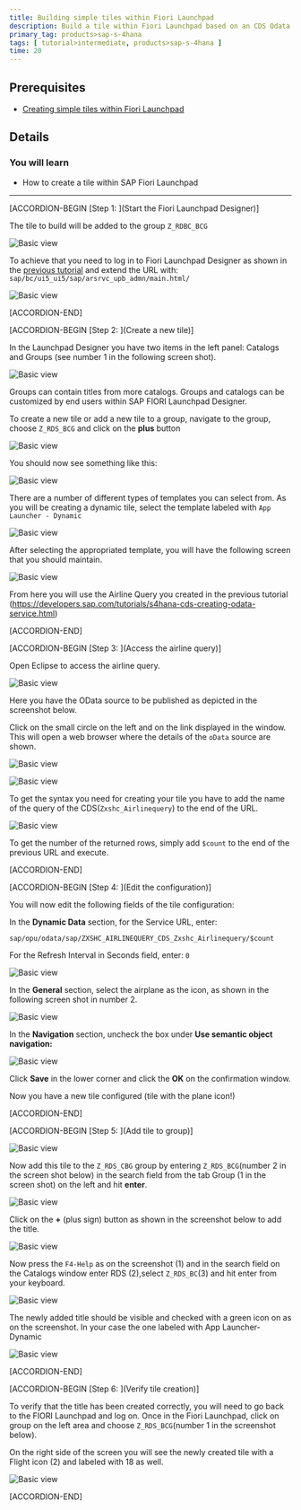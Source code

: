 ```yaml
---
title: Building simple tiles within Fiori Launchpad
description: Build a tile within Fiori Launchpad based on an CDS Odata Service
primary_tag: products>sap-s-4hana
tags: [ tutorial>intermediate, products>sap-s-4hana ]
time: 20
---
```

## Prerequisites  
 - [Creating simple tiles within Fiori Launchpad](https://developers.sap.com/tutorials/s4hana-cds-launchpad-designer-fiori-role.html)

## Details
### You will learn  
  - How to create a tile within SAP Fiori Launchpad

---

[ACCORDION-BEGIN [Step 1: ](Start the Fiori Launchpad Designer)]

The tile to build will be added to the group `Z_RDBC_BCG`

![Basic view](CDSTiles1.png)

To achieve that you need to log in to Fiori Launchpad Designer as shown in the [previous tutorial](https://developers.sap.com/tutorials/s4hana-cds-launchpad-designer-fiori-role.html) and extend the URL with: `sap/bc/ui5_ui5/sap/arsrvc_upb_admn/main.html/`

![Basic view](CDSTilesGroupTitlestoAddAppendExtensionDesigner3.png)


[ACCORDION-END]

[ACCORDION-BEGIN [Step 2: ](Create a new tile)]

In the Launchpad Designer you have two items in the left panel: Catalogs and Groups (see number 1 in the following screen shot).

![Basic view](CDSTilesGroupTitlestoAddAppendExtensionDesigner4.png)

Groups can contain titles from more catalogs. Groups and catalogs can be customized by end users within SAP FIORI Launchpad Designer.

To create a new tile or add a new tile to a group, navigate to the group, choose `Z_RDS_BCG` and click on the **plus** button

![Basic view](CDSTilesGroupTitlescreateClick1.png)

You should now see something like this:

![Basic view](CDSTilesGroupTitlescreatelookslike.png)


There are a number of different types of templates you can select from. As you will be creating a dynamic tile, select the template labeled with `App Launcher - Dynamic`

![Basic view](CDSTilesGroupTitlescreatedynamictite.png)

After selecting the appropriated template, you will have the following screen that you should maintain.

![Basic view](CDSTilesGroupTitlescreatedynamictite2.png)

From here you will use the Airline Query you created in the previous tutorial (https://developers.sap.com/tutorials/s4hana-cds-creating-odata-service.html)



[ACCORDION-END]

[ACCORDION-BEGIN [Step 3: ](Access the airline query)]

Open Eclipse to access the airline query.

![Basic view](CDSTilesGroupTitlescreateOpenEclipse1.png)

Here you have the OData source to be published as depicted in the screenshot below.

Click on the small circle on the left and on the link displayed in the window. This will open a web browser where the details of the `oData` source are shown.

![Basic view](CDSTilesGroupTitlescreatetitlespherical.png)
 <br>

![Basic view](CDSTilesGroupTitlesafterspherical.png)

To get the syntax you need for creating your tile you have to add  the name of the query of the CDS(`Zxshc_Airlinequery`) to the end of the URL.  

![Basic view](CDSTilesGroupTitlescreatetitlesyntaxQuery.png)


To get the number of the returned rows, simply add  `$count` to the end of the previous URL and execute.


[ACCORDION-END]

[ACCORDION-BEGIN [Step 4: ](Edit the configuration)]

You will now edit the following fields of the tile configuration:

In the **Dynamic Data** section, for the Service URL, enter:

 `sap/opu/odata/sap/ZXSHC_AIRLINEQUERY_CDS_Zxshc_Airlinequery/$count`

For the Refresh Interval in Seconds field, enter: `0`

![Basic view](CDSTilesGroupTitlescreatetitlesPasteQuery.png)


In the **General** section, select the airplane as the icon, as shown in the following screen shot in number 2.


![Basic view](CDSTilesGroupTitlescreatetitlesIconAirplane.png)   


In the **Navigation** section, uncheck the box under **Use semantic object navigation:**

![Basic view](CDSTilesGroupTitlesafterUnchecksemanticNav.png)

Click **Save** in the lower corner and click the **OK** on the confirmation window.


Now you have a new tile configured (tile with the plane icon!)




[ACCORDION-END]

[ACCORDION-BEGIN [Step 5: ](Add tile to group)]

![Basic view](CDSTilesGroupTitlesInsert.png)

Now add this tile to the `Z_RDS_CBG` group by  entering `Z_RDS_BCG`(number 2 in the screen shot below) in the search field from the tab Group (1 in the screen shot) on the left and hit **enter**.

![Basic view](CDSTilesGroupTitlesAddtoGroup1.png)

Click on the **+** (plus sign) button as shown in the  screenshot below to add the title.

![Basic view](CDSTilesGroupTitlesadd2.png)


Now press the `F4-Help` as on the screenshot (1) and in the search field on the  Catalogs window  enter RDS (2),select `Z_RDS_BC`(3) and hit enter from your keyboard.

![Basic view](CDSTilesGroupTitlesAddtoGroupSearchRDS.png) <br>  

  The newly added title should be visible and checked with a green icon on as on the screenshot. In your case the one labeled with App Launcher-Dynamic

![Basic view](CDSTilesGroupTitlesAddtoGroupChooseDynamic.png)




[ACCORDION-END]

[ACCORDION-BEGIN [Step 6: ](Verify tile creation)]

To verify that the title has been created correctly, you will need to go back to the FIORI Launchpad and log on. Once in the Fiori Launchpad, click on group on the left area and choose `Z_RDS_BCG`(number 1 in the screenshot below).

On the right side of the screen you will see the newly created tile with a Flight icon (2) and labeled with 18 as well.

![Basic view](CDSFinalTile.png)



[ACCORDION-END]


